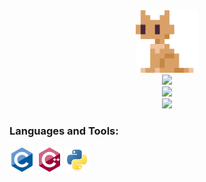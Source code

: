 <div id="logo" align="center">
    <img src="_media/logo.png" width="100" height="100" style="margin: 0 auto;"/>
</div>

<div id="D5rrr's picture"align="center">
   <img src="https://readme-typing-svg.demolab.com?font=Fira+Code&pause=1000&width=435&lines=D5rrr&center=true&size=27"/>
</div>

<div id="graph" align="center">
    <img src="https://ghchart.rshah.org/D5rrr"/>
</div>

<div id="commit graph" align="center">
    <img src="https://camo.githubusercontent.com/6db4b9b71d463417f404074ae9caf7ec59e21b9ad75460df575b06447a3684c8/68747470733a2f2f6769746875622d726561646d652d61637469766974792d67726170682e76657263656c2e6170702f67726170683f757365726e616d653d64357272722662675f636f6c6f723d66666666666626636f6c6f723d303030303030267469746c655f636f6c6f723d303030303030266c696e653d30303030303026706f696e743d30303030303026617265615f636f6c6f723d30303030303026637573746f6d5f7469746c653d254536253846253930254534254241254134254535253942254245254538254131254138">
</div>


<h3 align="left">Languages and Tools:</h3>

<p align="left">
    <a href="https://www.cprogramming.com/" target="_blank"><img src="_media/c.svg" alt="c" width="40" height="40"/></a>
    <a href="https://www.w3schools.com/cpp/" target="_blank"><img src="_media/cplusplus.svg" alt="cplusplus" width="40" height="40"/></a>
    <a href="https://www.python.org" target="_blank"><img src="_media/python.svg" alt="python" width="40" height="40"/></a> 
</p>


